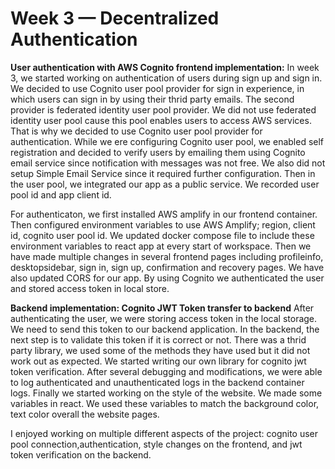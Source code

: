 # Week 3 — Decentralized Authentication

**User authentication with AWS Cognito frontend implementation:**
In week 3, we started working on authentication of users during sign up and sign in. We decided to use Cognito user pool provider for sign in experience, in which users can sign in by using their thrid party emails. The second provider is federated identity user pool provider. We did not use federated identity user pool cause this pool enables users to access AWS services. That is why we decided to use Cognito user pool provider for authentication.
While we ere configuring Cognito user pool, we enabled self registration and decided to verify users by emailing them using Cognito email service since notification with messages was not free. We also did not setup Simple Email Service since it required further configuration. Then in the user pool, we integrated our app as a public service. We recorded user pool id and app client id. 

For authenticaton, we first installed AWS amplify in our frontend container. Then configured environment variables to use AWS Amplify; region, client id, cognito user pool id. We updated docker compose file to include these environment variables to react app at every start of workspace.
Then we have made multiple changes in several frontend pages including profileinfo, desktopsidebar, sign in, sign up, confirmation and recovery pages.
We have also updated CORS for our app. By using Cognito we authenticated the user and stored access token in local store.

**Backend implementation: Cognito JWT Token transfer to backend**
After authenticating the user, we were storing access token in the local storage. We need to send this token to our backend application.
In the backend, the next step is to validate this token if it is correct or not. There was a thrid party library, we used some of the methods they have used but it did not work out as expected. We started writing our own library for cognito jwt token verification. After several debugging and modifications, we were able to log authenticated and unauthenticated logs in the backend container logs. 
Finally we started working on the style of the website. We made some variables in react. We used these variables to match the background color, text color overall the website pages.

I enjoyed working on multiple different aspects of the project: cognito user pool connection,authentication, style changes on the frontend, and jwt token verification on the backend. 


